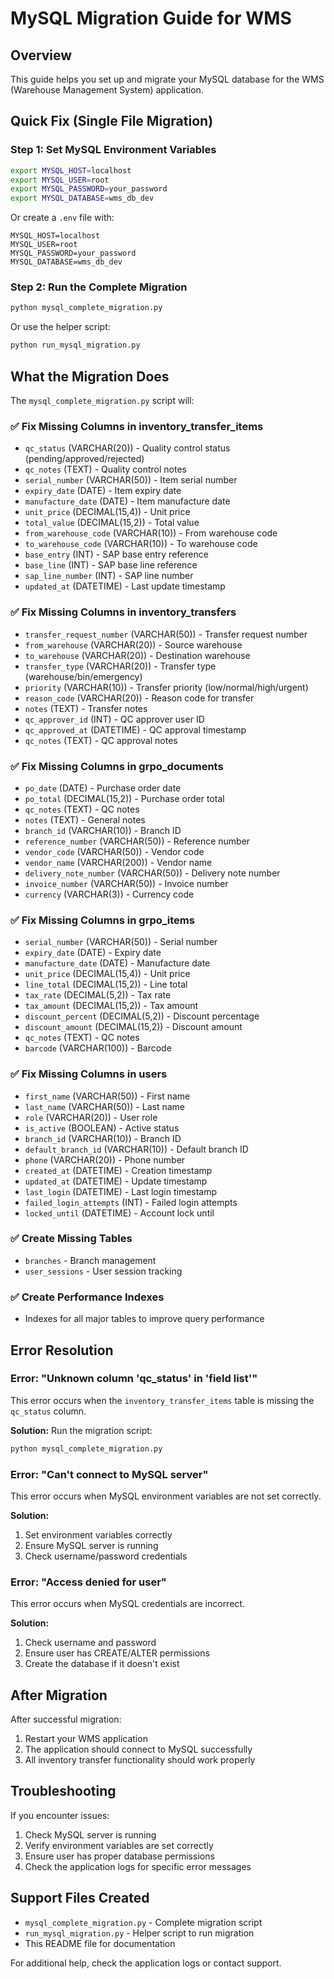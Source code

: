 # MySQL Migration Guide for WMS

## Overview
This guide helps you set up and migrate your MySQL database for the WMS (Warehouse Management System) application.

## Quick Fix (Single File Migration)

### Step 1: Set MySQL Environment Variables
```bash
export MYSQL_HOST=localhost
export MYSQL_USER=root
export MYSQL_PASSWORD=your_password
export MYSQL_DATABASE=wms_db_dev
```

Or create a `.env` file with:
```
MYSQL_HOST=localhost
MYSQL_USER=root
MYSQL_PASSWORD=your_password
MYSQL_DATABASE=wms_db_dev
```

### Step 2: Run the Complete Migration
```bash
python mysql_complete_migration.py
```

Or use the helper script:
```bash
python run_mysql_migration.py
```

## What the Migration Does

The `mysql_complete_migration.py` script will:

### ✅ Fix Missing Columns in inventory_transfer_items
- `qc_status` (VARCHAR(20)) - Quality control status (pending/approved/rejected)
- `qc_notes` (TEXT) - Quality control notes
- `serial_number` (VARCHAR(50)) - Item serial number
- `expiry_date` (DATE) - Item expiry date
- `manufacture_date` (DATE) - Item manufacture date
- `unit_price` (DECIMAL(15,4)) - Unit price
- `total_value` (DECIMAL(15,2)) - Total value
- `from_warehouse_code` (VARCHAR(10)) - From warehouse code
- `to_warehouse_code` (VARCHAR(10)) - To warehouse code
- `base_entry` (INT) - SAP base entry reference
- `base_line` (INT) - SAP base line reference
- `sap_line_number` (INT) - SAP line number
- `updated_at` (DATETIME) - Last update timestamp

### ✅ Fix Missing Columns in inventory_transfers
- `transfer_request_number` (VARCHAR(50)) - Transfer request number
- `from_warehouse` (VARCHAR(20)) - Source warehouse
- `to_warehouse` (VARCHAR(20)) - Destination warehouse
- `transfer_type` (VARCHAR(20)) - Transfer type (warehouse/bin/emergency)
- `priority` (VARCHAR(10)) - Transfer priority (low/normal/high/urgent)
- `reason_code` (VARCHAR(20)) - Reason code for transfer
- `notes` (TEXT) - Transfer notes
- `qc_approver_id` (INT) - QC approver user ID
- `qc_approved_at` (DATETIME) - QC approval timestamp
- `qc_notes` (TEXT) - QC approval notes

### ✅ Fix Missing Columns in grpo_documents
- `po_date` (DATE) - Purchase order date
- `po_total` (DECIMAL(15,2)) - Purchase order total
- `qc_notes` (TEXT) - QC notes
- `notes` (TEXT) - General notes
- `branch_id` (VARCHAR(10)) - Branch ID
- `reference_number` (VARCHAR(50)) - Reference number
- `vendor_code` (VARCHAR(50)) - Vendor code
- `vendor_name` (VARCHAR(200)) - Vendor name
- `delivery_note_number` (VARCHAR(50)) - Delivery note number
- `invoice_number` (VARCHAR(50)) - Invoice number
- `currency` (VARCHAR(3)) - Currency code

### ✅ Fix Missing Columns in grpo_items
- `serial_number` (VARCHAR(50)) - Serial number
- `expiry_date` (DATE) - Expiry date
- `manufacture_date` (DATE) - Manufacture date
- `unit_price` (DECIMAL(15,4)) - Unit price
- `line_total` (DECIMAL(15,2)) - Line total
- `tax_rate` (DECIMAL(5,2)) - Tax rate
- `tax_amount` (DECIMAL(15,2)) - Tax amount
- `discount_percent` (DECIMAL(5,2)) - Discount percentage
- `discount_amount` (DECIMAL(15,2)) - Discount amount
- `qc_notes` (TEXT) - QC notes
- `barcode` (VARCHAR(100)) - Barcode

### ✅ Fix Missing Columns in users
- `first_name` (VARCHAR(50)) - First name
- `last_name` (VARCHAR(50)) - Last name
- `role` (VARCHAR(20)) - User role
- `is_active` (BOOLEAN) - Active status
- `branch_id` (VARCHAR(10)) - Branch ID
- `default_branch_id` (VARCHAR(10)) - Default branch ID
- `phone` (VARCHAR(20)) - Phone number
- `created_at` (DATETIME) - Creation timestamp
- `updated_at` (DATETIME) - Update timestamp
- `last_login` (DATETIME) - Last login timestamp
- `failed_login_attempts` (INT) - Failed login attempts
- `locked_until` (DATETIME) - Account lock until

### ✅ Create Missing Tables
- `branches` - Branch management
- `user_sessions` - User session tracking

### ✅ Create Performance Indexes
- Indexes for all major tables to improve query performance

## Error Resolution

### Error: "Unknown column 'qc_status' in 'field list'"
This error occurs when the `inventory_transfer_items` table is missing the `qc_status` column.

**Solution:** Run the migration script:
```bash
python mysql_complete_migration.py
```

### Error: "Can't connect to MySQL server"
This error occurs when MySQL environment variables are not set correctly.

**Solution:** 
1. Set environment variables correctly
2. Ensure MySQL server is running
3. Check username/password credentials

### Error: "Access denied for user"
This error occurs when MySQL credentials are incorrect.

**Solution:** 
1. Check username and password
2. Ensure user has CREATE/ALTER permissions
3. Create the database if it doesn't exist

## After Migration

After successful migration:
1. Restart your WMS application
2. The application should connect to MySQL successfully
3. All inventory transfer functionality should work properly

## Troubleshooting

If you encounter issues:
1. Check MySQL server is running
2. Verify environment variables are set correctly
3. Ensure user has proper database permissions
4. Check the application logs for specific error messages

## Support Files Created

- `mysql_complete_migration.py` - Complete migration script
- `run_mysql_migration.py` - Helper script to run migration
- This README file for documentation

For additional help, check the application logs or contact support.